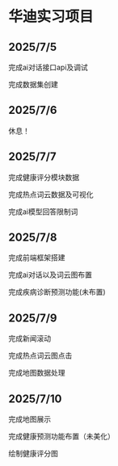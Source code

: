 # 华迪实习项目

## 2025/7/5 

完成ai对话接口api及调试

完成数据集创建

## 2025/7/6

休息！

## 2025/7/7

完成健康评分模块数据

完成热点词云数据及可视化

完成ai模型回答限制词

## 2025/7/8

完成前端框架搭建

完成ai对话以及词云图布置

完成疾病诊断预测功能(未布置)

## 2025/7/9

完成新闻滚动

完成热点词云图点击

完成地图数据处理

## 2025/7/10

完成地图展示

完成健康预测功能布置（未美化）

绘制健康评分图